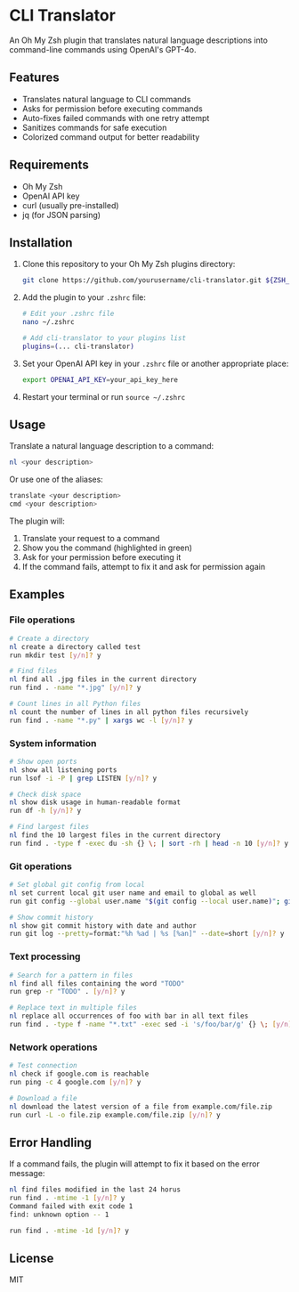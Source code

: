 # CLI Translator

An Oh My Zsh plugin that translates natural language descriptions into command-line commands using OpenAI's GPT-4o.

## Features

- Translates natural language to CLI commands
- Asks for permission before executing commands
- Auto-fixes failed commands with one retry attempt
- Sanitizes commands for safe execution
- Colorized command output for better readability

## Requirements

- Oh My Zsh
- OpenAI API key
- curl (usually pre-installed)
- jq (for JSON parsing)

## Installation

1. Clone this repository to your Oh My Zsh plugins directory:

   ```bash
   git clone https://github.com/yourusername/cli-translator.git ${ZSH_CUSTOM:-~/.oh-my-zsh/custom}/plugins/cli-translator
   ```

2. Add the plugin to your `.zshrc` file:

   ```bash
   # Edit your .zshrc file
   nano ~/.zshrc
   
   # Add cli-translator to your plugins list
   plugins=(... cli-translator)
   ```

3. Set your OpenAI API key in your `.zshrc` file or another appropriate place:

   ```bash
   export OPENAI_API_KEY=your_api_key_here
   ```

4. Restart your terminal or run `source ~/.zshrc`

## Usage

Translate a natural language description to a command:

```bash
nl <your description>
```

Or use one of the aliases:

```bash
translate <your description>
cmd <your description>
```

The plugin will:
1. Translate your request to a command
2. Show you the command (highlighted in green)
3. Ask for your permission before executing it
4. If the command fails, attempt to fix it and ask for permission again

## Examples

### File operations

```bash
# Create a directory
nl create a directory called test
run mkdir test [y/n]? y

# Find files
nl find all .jpg files in the current directory
run find . -name "*.jpg" [y/n]? y

# Count lines in all Python files
nl count the number of lines in all python files recursively
run find . -name "*.py" | xargs wc -l [y/n]? y
```

### System information

```bash
# Show open ports
nl show all listening ports
run lsof -i -P | grep LISTEN [y/n]? y

# Check disk space
nl show disk usage in human-readable format
run df -h [y/n]? y

# Find largest files
nl find the 10 largest files in the current directory
run find . -type f -exec du -sh {} \; | sort -rh | head -n 10 [y/n]? y
```

### Git operations

```bash
# Set global git config from local
nl set current local git user name and email to global as well
run git config --global user.name "$(git config --local user.name)"; git config --global user.email "$(git config --local user.email)" [y/n]? y

# Show commit history
nl show git commit history with date and author
run git log --pretty=format:"%h %ad | %s [%an]" --date=short [y/n]? y
```

### Text processing

```bash
# Search for a pattern in files
nl find all files containing the word "TODO"
run grep -r "TODO" . [y/n]? y

# Replace text in multiple files
nl replace all occurrences of foo with bar in all text files
run find . -type f -name "*.txt" -exec sed -i 's/foo/bar/g' {} \; [y/n]? y
```

### Network operations

```bash
# Test connection
nl check if google.com is reachable
run ping -c 4 google.com [y/n]? y

# Download a file
nl download the latest version of a file from example.com/file.zip
run curl -L -o file.zip example.com/file.zip [y/n]? y
```

## Error Handling

If a command fails, the plugin will attempt to fix it based on the error message:

```bash
nl find files modified in the last 24 horus
run find . -mtime -1 [y/n]? y
Command failed with exit code 1
find: unknown option -- 1

run find . -mtime -1d [y/n]? y
```

## License

MIT